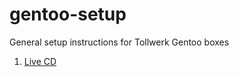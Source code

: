 # gentoo-setup
General setup instructions for Tollwerk Gentoo boxes

1. [Live CD](docs/01_Live-CD.md)
